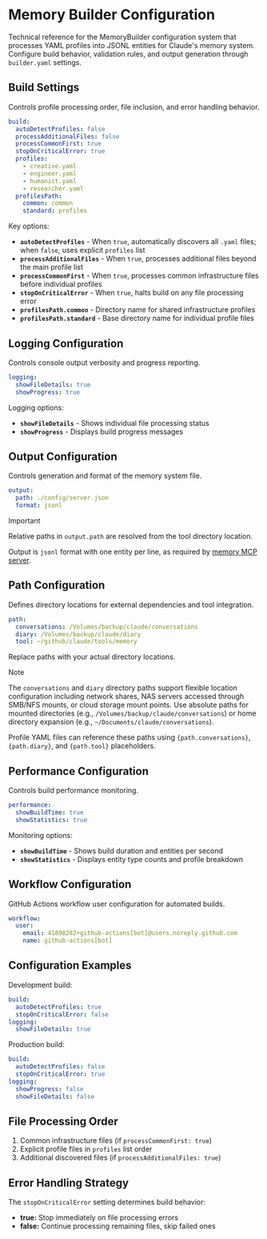 # Memory Builder Configuration

Technical reference for the MemoryBuilder configuration system that processes YAML profiles into JSONL entities for Claude's memory system. Configure build behavior, validation rules, and output generation through `builder.yaml` settings.

## Build Settings

Controls profile processing order, file inclusion, and error handling behavior.

```yaml
build:
  autoDetectProfiles: false
  processAdditionalFiles: false
  processCommonFirst: true
  stopOnCriticalError: true
  profiles:
    - creative.yaml
    - engineer.yaml
    - humanist.yaml
    - researcher.yaml
  profilesPath:
    common: common
    standard: profiles
```

Key options:

- **`autoDetectProfiles`** - When `true`, automatically discovers all `.yaml` files; when `false`, uses explicit `profiles` list
- **`processAdditionalFiles`** - When `true`, processes additional files beyond the main profile list
- **`processCommonFirst`** - When `true`, processes common infrastructure files before individual profiles
- **`stopOnCriticalError`** - When `true`, halts build on any file processing error
- **`profilesPath.common`** - Directory name for shared infrastructure profiles
- **`profilesPath.standard`** - Base directory name for individual profile files

## Logging Configuration

Controls console output verbosity and progress reporting.

```yaml
logging:
  showFileDetails: true
  showProgress: true
```

Logging options:

- **`showFileDetails`** - Shows individual file processing status
- **`showProgress`** - Displays build progress messages

## Output Configuration

Controls generation and format of the memory system file.

```yaml
output:
  path: ./config/server.json
  format: jsonl
```

> [!IMPORTANT]
> Relative paths in `output.path` are resolved from the tool directory location.

Output is `jsonl` format with one entity per line, as required by [memory MCP server](https://github.com/modelcontextprotocol/servers/tree/main/src/memory).

## Path Configuration

Defines directory locations for external dependencies and tool integration.

```yaml
path:
  conversations: /Volumes/backup/claude/conversations
  diary: /Volumes/backup/claude/diary
  tool: ~/github/claude/tools/memory
```

Replace paths with your actual directory locations.

> [!NOTE]
> The `conversations` and `diary` directory paths support flexible location configuration including network shares, NAS servers accessed through SMB/NFS mounts, or cloud storage mount points. Use absolute paths for mounted directories (e.g., `/Volumes/backup/claude/conversations`) or home directory expansion (e.g., `~/Documents/claude/conversations`).

Profile YAML files can reference these paths using `{path.conversations}`, `{path.diary}`, and `{path.tool}` placeholders.

## Performance Configuration

Controls build performance monitoring.

```yaml
performance:
  showBuildTime: true
  showStatistics: true
```

Monitoring options:

- **`showBuildTime`** - Shows build duration and entities per second
- **`showStatistics`** - Displays entity type counts and profile breakdown

## Workflow Configuration

GitHub Actions workflow user configuration for automated builds.

```yaml
workflow:
  user:
    email: 41898282+github-actions[bot]@users.noreply.github.com
    name: github-actions[bot]
```

## Configuration Examples

Development build:

```yaml
build:
  autoDetectProfiles: true
  stopOnCriticalError: false
logging:
  showFileDetails: true
```

Production build:

```yaml
build:
  autoDetectProfiles: false
  stopOnCriticalError: true
logging:
  showProgress: false
  showFileDetails: false
```

## File Processing Order

1. Common infrastructure files (if `processCommonFirst: true`)
2. Explicit profile files in `profiles` list order
3. Additional discovered files (if `processAdditionalFiles: true`)

## Error Handling Strategy

The `stopOnCriticalError` setting determines build behavior:
- **true:** Stop immediately on file processing errors
- **false:** Continue processing remaining files, skip failed ones
